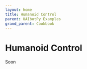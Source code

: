 ```yaml
---
layout: home
title: Humanoid Control 
parent: UAIbotPy Examples
grand_parent: Cookbook
---
```


# Humanoid Control 

Soon